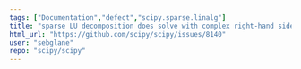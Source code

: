 ```yaml
---
tags: ["Documentation","defect","scipy.sparse.linalg"]
title: "sparse LU decomposition does solve with complex right-hand side"
html_url: "https://github.com/scipy/scipy/issues/8140"
user: "sebglane"
repo: "scipy/scipy"
---
```


